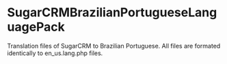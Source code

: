 # SugarCRMBrazilianPortugueseLanguagePack
Translation files of SugarCRM to Brazilian Portuguese.
All files are formated identically to en_us.lang.php files.
